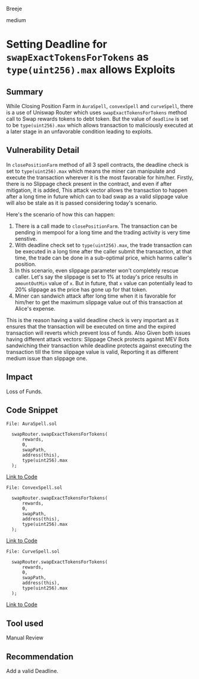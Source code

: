 Breeje

medium

# Setting Deadline for `swapExactTokensForTokens` as `type(uint256).max` allows Exploits

## Summary

While Closing Position Farm in `AuraSpell`, `convexSpell` and `curveSpell`, there is a use of Uniswap Router which uses `swapExactTokensForTokens` method call to Swap rewards tokens to debt token. But the value of `deadline` is set to be `type(uint256).max` which allows transaction to maliciously executed at a later stage in an unfavorable condition leading to exploits.

## Vulnerability Detail

In `closePositionFarm` method of all 3 spell contracts, the deadline check is set to `type(uint256).max` which means the miner can manipulate and execute the transaction wherever it is the most favorable for him/her. Firstly, there is no Slippage check present in the contract, and even if after mitigation, it is added, This attack vector allows the transaction to happen after a long time in future which can to bad swap as a valid slippage value will also be stale as it is passed considering today's scenario.

Here's the scenario of how this can happen:

1. There is a call made to `closePositionFarm`. The transaction can be pending in mempool for a long time and the trading activity is very time senstive. 
3. With deadline check set to `type(uint256).max`, the trade transaction can be executed in a long time after the caller submit the transaction, at that time, the trade can be done in a sub-optimal price, which harms caller's position.
4. In this scenario, even slippage parameter won't completely rescue caller. Let's say the slippage is set to 1% at today's price results in `amountOutMin` value of `x`. But in future, that `x` value can potentially lead to 20% slippage as the price has gone up for that token.
5. Miner can sandwich attack after long time when it is favorable for him/her to get the maximum slippage value out of this transaction at Alice's expense.

This is the reason having a valid deadline check is very important as it ensures that the transaction will be executed on time and the expired transaction will reverts which prevent loss of funds. Also Given both issues having different attack vectors: Slippage Check protects against MEV Bots sandwiching their transaction while deadline protects against executing the transaction till the time slippage value is valid, Reporting it as different medium issue than slippage one.

## Impact

Loss of Funds.

## Code Snippet

```solidity
File: AuraSpell.sol

  swapRouter.swapExactTokensForTokens(
      rewards,
      0,
      swapPath,
      address(this),
      type(uint256).max
  );

```
[Link to Code](https://github.com/sherlock-audit/2023-04-blueberry/blob/main/blueberry-core/contracts/spell/AuraSpell.sol#L196-L202)

```solidity
File: ConvexSpell.sol

  swapRouter.swapExactTokensForTokens(
      rewards,
      0,
      swapPath,
      address(this),
      type(uint256).max
  );

```
[Link to Code](https://github.com/sherlock-audit/2023-04-blueberry/blob/main/blueberry-core/contracts/spell/ConvexSpell.sol#L174-L180)

```solidity
File: CurveSpell.sol

  swapRouter.swapExactTokensForTokens(
      rewards,
      0,
      swapPath,
      address(this),
      type(uint256).max
  );

```
[Link to Code](https://github.com/sherlock-audit/2023-04-blueberry/blob/main/blueberry-core/contracts/spell/CurveSpell.sol#L167-L173)

## Tool used

Manual Review

## Recommendation

Add a valid Deadline.